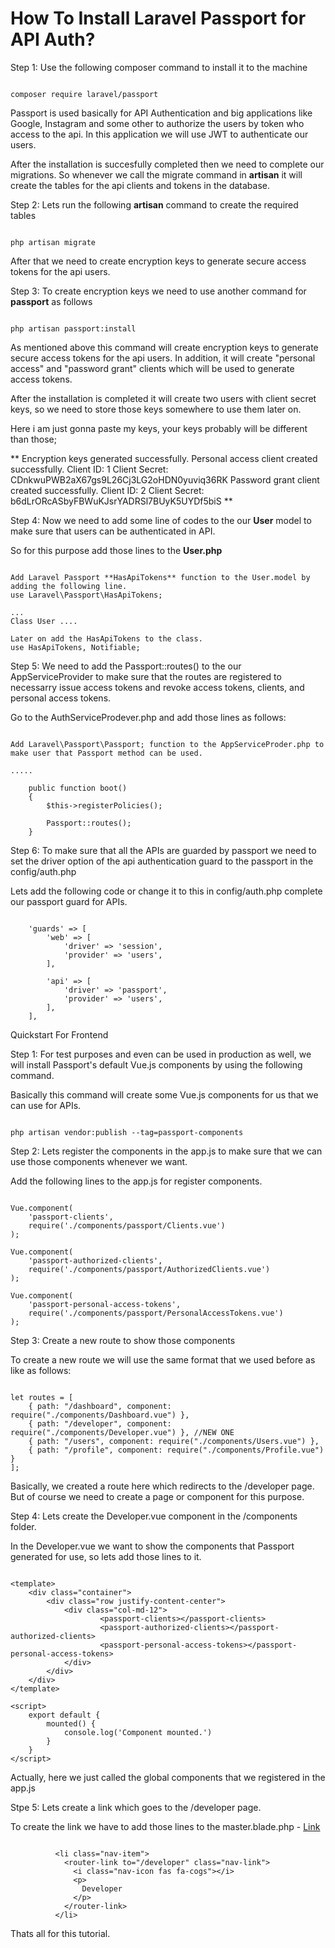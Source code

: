 # How To Install Laravel Passport for API Auth?

Step 1: Use the following composer command to install it to the machine

~~~~

composer require laravel/passport

~~~~

Passport is used basically for API Authentication and big applications like Google, Instagram and some other to authorize the users by token who access to the api. In this application we will use JWT to authenticate our users.

After the installation is succesfully completed then we need to complete our migrations. So whenever we call the migrate command in **artisan** it will create the tables for the api clients and tokens in the database.

Step 2: Lets run the following **artisan** command to create the required tables

~~~~

php artisan migrate

~~~~

After that we need to create encryption keys to generate secure access tokens for the api users.

Step 3: To create encryption keys we need to use another command for **passport** as follows

~~~~

php artisan passport:install

~~~~

As mentioned above this command will create encryption keys to generate secure access tokens for the api users. In addition, it will create "personal access" and "password grant" clients which will be used to generate access tokens.

After the installation is completed it will create two users with client secret keys, so we need to store those keys somewhere to use them later on.

Here i am just gonna paste my keys, your keys probably will be different than those;

**
Encryption keys generated successfully.
Personal access client created successfully.
Client ID: 1
Client Secret: CDnkwuPWB2aX67gs9L26Cj3LG2oHDN0yuviq36RK
Password grant client created successfully.
Client ID: 2
Client Secret: b6dLrORcASbyFBWuKJsrYADRSl7BUyK5UYDf5biS
**

Step 4: Now we need to add some line of codes to the our **User** model to make sure that users can be authenticated in API.

So for this purpose add those lines to the **User.php**

~~~~

Add Laravel Passport **HasApiTokens** function to the User.model by adding the following line.
use Laravel\Passport\HasApiTokens;

...
Class User ....

Later on add the HasApiTokens to the class.
use HasApiTokens, Notifiable;
~~~~

Step 5: We need to add the Passport::routes() to the our AppServiceProvider to make sure that the routes are registered to necessarry issue access tokens and revoke access tokens, clients, and personal access tokens.

Go to the AuthServiceProdever.php and add those lines as follows:

~~~~

Add Laravel\Passport\Passport; function to the AppServiceProder.php to make user that Passport method can be used.

.....

    public function boot()
    {
        $this->registerPolicies();

        Passport::routes();
    }
~~~~

Step 6: To make sure that all the APIs are guarded by passport we need to set the driver option of the api authentication guard to the passport in the config/auth.php

Lets add the following code or change it to this in config/auth.php complete our passport guard for APIs.

~~~~

    'guards' => [
        'web' => [
            'driver' => 'session',
            'provider' => 'users',
        ],

        'api' => [
            'driver' => 'passport',
            'provider' => 'users',
        ],
    ],
~~~~

Quickstart For Frontend 

Step 1: For test purposes and even can be used in production as well, we will install Passport's default Vue.js components by using the following command.

Basically this command will create some Vue.js components for us that we can use for APIs.

~~~~

php artisan vendor:publish --tag=passport-components

~~~~

Step 2: Lets register the components in the app.js to make sure that we can use those components whenever we want.

Add the following lines to the app.js for register components.

~~~~

Vue.component(
    'passport-clients',
    require('./components/passport/Clients.vue')
);

Vue.component(
    'passport-authorized-clients',
    require('./components/passport/AuthorizedClients.vue')
);

Vue.component(
    'passport-personal-access-tokens',
    require('./components/passport/PersonalAccessTokens.vue')
);

~~~~

Step 3: Create a new route to show those components

To create a new route we will use the same format that we used before as like as follows:

~~~~

let routes = [
    { path: "/dashboard", component: require("./components/Dashboard.vue") },
    { path: "/developer", component: require("./components/Developer.vue") }, //NEW ONE
    { path: "/users", component: require("./components/Users.vue") },
    { path: "/profile", component: require("./components/Profile.vue") }
];

~~~~

Basically, we created a route here which redirects to the /developer page. But of course we need to create a page or component for this purpose.

Step 4: Lets create the Developer.vue component in the /components folder.

In the Developer.vue we want to show the components that Passport generated for use, so lets add those lines to it.

~~~~

<template>
    <div class="container">
        <div class="row justify-content-center">
            <div class="col-md-12">
                    <passport-clients></passport-clients>
                    <passport-authorized-clients></passport-authorized-clients>
                    <passport-personal-access-tokens></passport-personal-access-tokens>
            </div>
        </div>
    </div>
</template>

<script>
    export default {
        mounted() {
            console.log('Component mounted.')
        }
    }
</script>

~~~~

Actually, here we just called the global components that we registered in the app.js

Stpe 5: Lets create a link which goes to the /developer page.

To create the link we have to add those lines to the master.blade.php - [Link](../resources/views/layouts/master.blade.php#L105-L112)

~~~~

          <li class="nav-item">
            <router-link to="/developer" class="nav-link">
              <i class="nav-icon fas fa-cogs"></i>
              <p>
                Developer
              </p>
            </router-link>
          </li>
~~~~

Thats all for this tutorial.